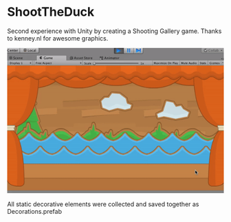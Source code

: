 # ShootTheDuck
Second experience with Unity by creating a Shooting Gallery game. Thanks to kenney.nl for awesome graphics.


![ ](ShootTheDuckDecorationsPrefab.gif)

All static decorative elements were collected and saved together as Decorations.prefab
